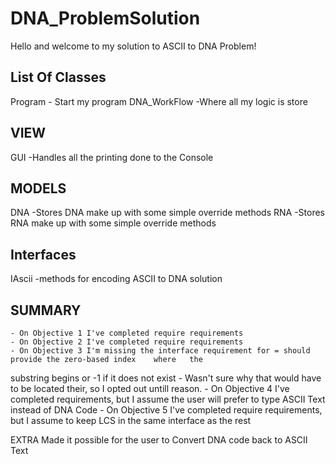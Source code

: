 # DNA_ProblemSolution

Hello and welcome to my solution to ASCII to DNA Problem!

List Of Classes
-------------------
Program 
	- Start my program
DNA_WorkFlow
	-Where all my logic is store

VIEW
------------------
GUI
	-Handles all the printing done to the Console

MODELS
------------------
DNA
	-Stores DNA make up with some simple override methods
RNA
	-Stores RNA make up with some simple override methods

Interfaces
------------------
IAscii
	-methods for encoding ASCII to DNA solution

SUMMARY
------------------
	- On Objective 1 I've completed require requirements
	- On Objective 2 I've completed require requirements
	- On Objective 3 I'm missing the interface requirement for = should	provide	the	zero-based index	where	the	
substring	begins	or	-1	if	it	does	not	exist
	- Wasn't sure why that would have to be located their, so I opted out untill reason.
	- On Objective 4 I've completed requirements, but I assume the user will prefer to type ASCII Text instead of DNA Code
	- On Objective 5 I've completed require requirements, but I assume to keep LCS in the same interface as the rest
	
EXTRA
	Made it possible for the user to Convert DNA code back to ASCII Text